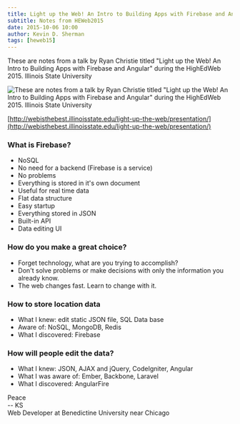 ```yaml
---
title: Light up the Web! An Intro to Building Apps with Firebase and Angular
subtitle: Notes from HEWeb2015
date: 2015-10-06 10:00
author: Kevin D. Sherman
tags: [heweb15]
---
```


These are notes from a talk by Ryan Christie titled "Light up the Web! An Intro to Building Apps with Firebase and Angular" during the HighEdWeb 2015. Illinois State University

![These are notes from a talk by Ryan Christie titled "Light up the Web! An Intro to Building Apps with Firebase and Angular" during the HighEdWeb 2015. Illinois State University](https://s3-us-west-2.amazonaws.com/assets.kshermphoto.com/images/2015/heweb2015-firebaseangular.JPG)

[http://webisthebest.illinoisstate.edu/light-up-the-web/presentation/](http://webisthebest.illinoisstate.edu/light-up-the-web/presentation/)

### What is Firebase?

* NoSQL
* No need for a backend (Firebase is a service)
* No problems
* Everything is stored in it's own document
* Useful for real time data
* Flat data structure
* Easy startup
* Everything stored in JSON
* Built-in API
* Data editing UI

### How do you make a great choice?

* Forget technology, what are you trying to accomplish?
* Don't solve problems or make decisions with only the information you already know.
* The web changes fast. Learn to change with it.

### How to store location data

* What I knew: edit static JSON file, SQL Data base
* Aware of: NoSQL, MongoDB, Redis
* What I discovered: Firebase

### How will people edit the data?

* What I knew: JSON, AJAX and jQuery, CodeIgniter, Angular
* What I was aware of: Ember, Backbone, Laravel
* What I discovered: AngularFire

Peace<br>-- KS<br>Web Developer at Benedictine University near Chicago
